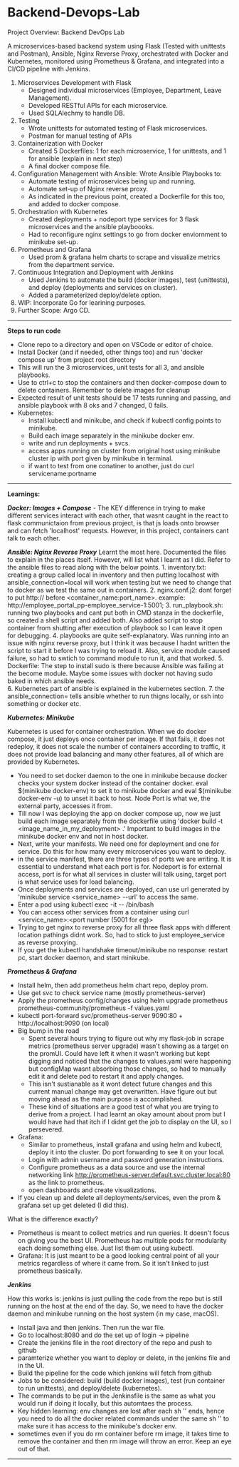 # Backend-Devops-Lab

Project Overview: Backend DevOps Lab

A microservices-based backend system using Flask (Tested with unittests and Postman), Ansible, Nginx Reverse Proxy, orchestrated with Docker and Kubernetes, monitored using Prometheus & Grafana, and integrated into a CI/CD pipeline with Jenkins.

1. Microservices Development with Flask
    - Designed individual microservices (Employee, Department, Leave Management).
    - Developed RESTful APIs for each microservice.
    - Used SQLAlechmy to handle DB.
2. Testing 
    - Wrote unittests for automated testing of Flask microservices.
    - Postman for manual testing of APIs
3. Containerization with Docker
    - Created 5 Dockerfiles: 1 for each microservice, 1 for unittests, and 1 for ansible (explain in next step)
    - A final docker compose file.
4. Configuration Management with Ansible: Wrote Ansible Playbooks to: 
    - Automate testing of microservices being up and running.
    - Automate set-up of Nginx reverse proxy.
    - As indicated in the previous point, created a Dockerfile for this too, and added to docker compose.
5. Orchestration with Kubernetes
    - Created deployments + nodeport type services for 3 flask microservices and the ansible playboooks.
    - Had to reconfigure nginx settings to go from docker enviornment to minikube set-up.
6. Prometheus and Grafana
    - Used prom & grafana helm charts to scrape and visualize metrics from the department service.
7. Continuous Integration and Deployment with Jenkins
    - Used Jenkins to automate the build (docker images), test (unittests), and deploy (deployments and services on cluster).
    - Added a parameterized deploy/delete option.
8. WIP: Incorporate Go for learining purposes.
9. Further Scope: Argo CD.

    
---

**Steps to run code**

- Clone repo to a directory and open on VSCode or editor of choice.
- Install Docker (and if needed, other things too) and run 'docker compose up' from project root directory
- This will run the 3 microservices, unit tests for all 3, and ansible playbooks.
- Use to ctrl+c to stop the containers and then docker-compose down to delete containers. Remember to delete images for cleanup
- Expected result of unit tests should be 17 tests running and passing, and ansible playbook with 8 oks and 7 changed, 0 fails.
- Kubernetes:
    - Install kubectl and minikube, and check if kubectl config points to minikube.
    - Build each image separately in the minikube docker env.
    - write and run deployments + svcs.
    - access apps running on cluster from original host using minikube cluster ip with port given by minikube in terminal.
    - if want to test from one conatiner to another, just do curl servicename:portname

---

**Learnings:**

***Docker: Images + Compose***
    - The KEY difference in trying to make different services interact with each other, that wasnt caught in the react to flask communictaion from previous project, is that js loads onto browser and can fetch 'localhost' requests. However, in this project, containers cant talk to each other.

***Ansible: Nginx Reverse Proxy***
    Learnt the most here. Documented the files to explain in the places itself. However, will list what I learnt as I did. Refer to the ansible files to read along with the below points.
    1. inventory.txt: creating a group called local in inventory and then putting localhost with ansible_connection=local will work when testing but we need to change that to docker as we test the same out in containers.
    2. nginx.conf.j2: dont forget to put http:// before <container_name:port_name>. example: http://employee_portal_pp-employee_service-1:5001;
    3. run_playbook.sh: running two playbooks and cant put both in CMD stanza in the dockerfile, so created a shell script and added both. Also added script to stop container from shutting after execution of playbook so I can leave it open for debugging.
    4. playbooks are quite self-explanatory. Was running into an issue with nginx reverse proxy, but I think it was because I hadnt written the script to start it before I was trying to reload it. Also, service module caused failure, so had to swtich to command module to run it, and that worked.
    5. Dockerfile: The step to install sudo is there because Ansible was failing at the become module. Maybe some issues with docker not having sudo baked in which ansible needs.  
    6. Kubernetes part of ansible is explained in the kubernetes section.
    7. the ansible_connection=<insert> tells ansible whether to run thigns locally, or ssh into something or docker etc.

***Kubernetes: Minikube***

Kubernetes is used for container orchestration. When we do docker compose, it just deploys once container per image. If that fails, it does not redeploy, it does not scale the number of containers according to traffic, it does not provide load balancing and many other features, all of which are provided by Kubernetes.

- You need to set docker daemon to the one in minikube because docker checks your system docker instead of the container docker. eval $(minikube docker-env) to set it to minikube docker and eval $(minikube docker-env -u) to unset it back to host. Node Port is what we, the external party, accesses it from.  
- Till now I was deploying the app on docker compose up, now we just build each image separately from the dockerfile using 'docker build -t <image_name_in_my_deployment> .' Important to build images in the minikube docker env and not in host docker.
- Next, write your manifests. We need one for deployment and one for service. Do this for how many every microservices you want to deploy. 
- in the service manifest, there are three types of ports we are writing. It is essential to understand what each port is for. Nodeport is for external access, port is for what all services in cluster will talk using, target port is what service uses for load balancing.
- Once deployments and services are deployed, can use url generated by 'minikube service <service_name> --url' to access the same.
- Enter a pod using kubectl exec -it <podName> -- /bin/bash
- You can access other services from a container using curl <service_name>:<port number (5001 for eg)>
- Trying to get nginx to reverse proxy for all three flask apps with different location pathings didnt work. So, had to stick to just employee_service as reverse proxying. 
- If you get the kubectl handshake timeout/minikube no response: restart pc, start docker daemon, and start minikube.

***Prometheus & Grafana***

- Install helm, then add prometheus helm chart repo, deploy prom.
- Use get svc to check service name (mostly prometheus-server)
- Apply the prometheus config/changes using helm upgrade prometheus prometheus-community/prometheus -f values.yaml
- kubectl port-forward svc/prometheus-server 9090:80 + http://localhost:9090 (on local)
- Big bump in the road
    - Spent several hours trying to figure out why my flask-job in scrape metrics (prometheus server upgrade) wasn't showing as a target on the promUI. Could have left it when it wasn't working but kept digging and noticed that the changes to values.yaml were happening but configMap wasnt absorbing those changes, so had to manually edit it and delete pod to restart it and apply changes. 
    - This isn't sustianable as it wont detect future changes and this current manual change may get overwritten. Have figure out but moving ahead as the main purpose is accomplished. 
    - These kind of situations are a good test of what you are trying to derive from a project. I had learnt an okay amount about prom but I would have had that itch if I didnt get the job to display on the UI, so I persevered.
- Grafana:
    - Similar to prometheus, install grafana and using helm and kubectl, deploy it into the cluster. Do port forwarding to see it on your local.
    - Login with admin username and password generation instructions.
    - Configure prometheus as a data source and use the internal networking link http://prometheus-server.default.svc.cluster.local:80 as the link to prometheus.
    - open dashboards and create visualizations.
- If you clean up and delete all deployments/services, even the prom & grafana set up get deleted (I did this).

What is the difference exactly?
- Prometheus is meant to collect metrics and run queries. It doesn't focus on giving you the best UI. Prometheus has multiple pods for modularity each doing something else. Just list them out using kubectl.
- Grafana: It is just meant to be a good looking central point of all your metrics regardless of where it came from. So it isn't linked to just prometheus basically.

***Jenkins***

How this works is: jenkins is just pulling the code from the repo but is still running on the host at the end of the day. So, we need to have the docker daemon and minikube running on the host system (in my case, macOS).

- Install java and then jenkins. Then run the war file.
- Go to localhost:8080 and do the set up of login -> pipeline
- Create the jenkins file in the root directory of the repo and push to github
- paramterize whether you want to deploy or delete, in the jenkins file and in the UI.
- Build the pipeline for the code which jenkins will fetch from github
- Jobs to be considered: build (build docker images), test (run container to run unittests), and deploy/delete (kubernetes). 
- The commands to be put in the Jenkinsfile is the same as what you would run if doing it locally, but this automtaes the process.
- Key hidden learning: env changes are lost after each sh '' ends, hence you need to do all the docker related commands under the same sh '' to make sure it has access to the minikube's docker env.
- sometimes even if you do rm container before rm image, it takes time to remove the container and then rm image will throw an error. Keep an eye out of that.

---


